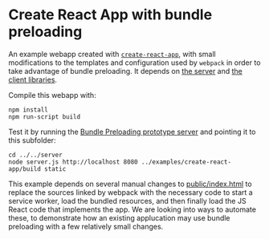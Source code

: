 # Create React App with bundle preloading

An example webapp created with [`create-react-app`](https://github.com/facebook/create-react-app), with small modifications to the templates and configuration used by `webpack` in order to take advantage of bundle preloading. It depends on [the server](../../server) and [the client libraries](../../client/).

Compile this webapp with:

```shell
npm install
npm run-script build
```

Test it by running the [Bundle Preloading prototype server](../../server) and pointing it to this subfolder:

```shell
cd ../../server
node server.js http://localhost 8080 ../examples/create-react-app/build static
```

This example depends on several manual changes to [public/index.html](public/index.html) to replace the sources linked by webpack with the necessary code to start a service worker, load the bundled resources, and then finally load the JS React code that implements the app. We are looking into ways to automate these, to demonstrate how an existing applucation may use bundle preloading with a few relatively small changes.
